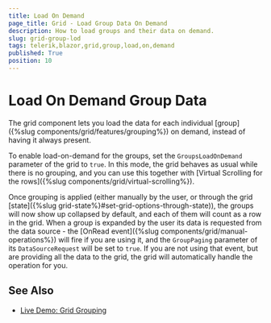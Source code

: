 ```yaml
---
title: Load On Demand
page_title: Grid - Load Group Data On Demand
description: How to load groups and their data on demand.
slug: grid-group-lod
tags: telerik,blazor,grid,group,load,on,demand
published: True
position: 10
---
```


# Load On Demand Group Data

The grid component lets you load the data for each individual [group]({%slug components/grid/features/grouping%}) on demand, instead of having it always present.

To enable load-on-demand for the groups, set the `GroupsLoadOnDemand` parameter of the grid to `true`. In this mode, the grid behaves as usual while there is no grouping, and you can use this together with [Virtual Scrolling for the rows]({%slug components/grid/virtual-scrolling%}).

Once grouping is applied (either manually by the user, or through the grid [state]({%slug grid-state%}#set-grid-options-through-state)), the groups will now show up collapsed by default, and each of them will count as a row in the grid. When a group is expanded by the user its data is requested from the data source - the [OnRead event]({%slug components/grid/manual-operations%}) will fire if you are using it, and the `GroupPaging` parameter of its `DataSourceRequest` will be set to `true`. If you are not using that event, but are providing all the data to the grid, the grid will automatically handle the operation for you.


## See Also

  * [Live Demo: Grid Grouping](https://demos.telerik.com/blazor-ui/grid/grouping)
   
  
